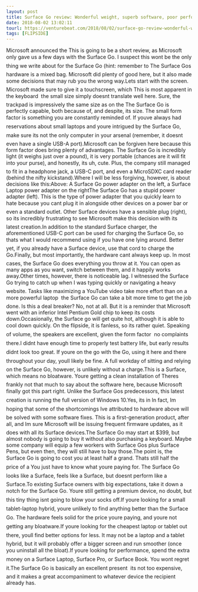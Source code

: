 ```yaml
---
layout: post
title: Surface Go review: Wonderful weight, superb software, poor performance
date: 2018-08-02 13:02:11
tourl: https://venturebeat.com/2018/08/02/surface-go-review-wonderful-weight-superb-software-poor-performance/
tags: [FLIPSIDE]
---
```

Microsoft announced the This is going to be a short review, as Microsoft only gave us a few days with the Surface Go. I suspect this wont be the only thing we write about for the Surface Go (hint: remember to The Surface Gos hardware is a mixed bag. Microsoft did plenty of good here, but it also made some decisions that may rub you the wrong way.Lets start with the screen. Microsoft made sure to give it a touchscreen, which This is most apparent in the keyboard  the small size simply doesnt translate well here. Sure, the trackpad is impressively the same size as on the The Surface Go is perfectly capable, both because of, and despite, its size. The small form factor is something you are constantly reminded of. If youve always had reservations about small laptops and youre intrigued by the Surface Go, make sure its not the only computer in your arsenal (remember, it doesnt even have a single USB-A port).Microsoft can be forgiven here because this form factor does bring plenty of advantages. The Surface Go is incredibly light (it weighs just over a pound), it is very portable (chances are it will fit into your purse), and honestly, its uh, cute. Plus, the company still managed to fit in a headphone jack, a USB-C port, and even a MicroSDXC card reader (behind the nifty kickstand).Where I will be less forgiving, however, is about decisions like this:Above: A Surface Go power adapter on the left, a Surface Laptop power adapter on the rightThe Surface Go has a stupid power adapter (left). This is the type of power adapter that you quickly learn to hate because you cant plug it in alongside other devices on a power bar or even a standard outlet. Other Surface devices have a sensible plug (right), so its incredibly frustrating to see Microsoft make this decision with its latest creation.In addition to the standard Surface charger, the aforementioned USB-C port can be used for charging the Surface Go, so thats what I would recommend using if you have one lying around. Better yet, if you already have a Surface device, use that cord to charge the Go.Finally, but most importantly, the hardware cant always keep up. In most cases, the Surface Go does everything you throw at it. You can open as many apps as you want, switch between them, and it happily works away.Other times, however, there is noticeable lag. I witnessed the Surface Go trying to catch up when I was typing quickly or navigating a heavy website. Tasks like maximizing a YouTube video take more effort than on a more powerful laptop  the Surface Go can take a bit more time to get the job done. Is this a deal breaker? No, not at all. But it is a reminder that Microsoft went with an inferior Intel Pentium Gold chip to keep its costs down.Occasionally, the Surface go will get quite hot, although it is able to cool down quickly. On the flipside, it is fanless, so its rather quiet. Speaking of volume, the speakers are excellent, given the form factor  no complaints there.I didnt have enough time to properly test battery life, but early results didnt look too great. If youre on the go with the Go, using it here and there throughout your day, youll likely be fine. A full workday of sitting and relying on the Surface Go, however, is unlikely without a charge.This is a Surface, which means no bloatware. Youre getting a clean installation of Theres frankly not that much to say about the software here, because Microsoft finally got this part right. Unlike the Surface Gos predecessors, this latest creation is running the full version of Windows 10.Yes, its in In fact, Im hoping that some of the shortcomings Ive attributed to hardware above will be solved with some software fixes. This is a first-generation product, after all, and Im sure Microsoft will be issuing frequent firmware updates, as it does with all its Surface devices.The Surface Go may start at $399, but almost nobody is going to buy it without also purchasing a keyboard. Maybe some company will equip a few workers with Surface Gos plus Surface Pens, but even then, they will still have to buy those.The point is, the Surface Go is going to cost you at least half a grand. Thats still half the price of a You just have to know what youre paying for. The Surface Go looks like a Surface, feels like a Surface, but doesnt perform like a Surface.To existing Surface owners with big expectations, take it down a notch for the Surface Go. Youre still getting a premium device, no doubt, but this tiny thing isnt going to blow your socks off.If youre looking for a small tablet-laptop hybrid, youre unlikely to find anything better than the Surface Go. The hardware feels solid for the price youre paying, and youre not getting any bloatware.If youre looking for the cheapest laptop or tablet out there, youll find better options for less. It may not be a laptop and a tablet hybrid, but it will probably offer a bigger screen and run smoother (once you uninstall all the bloat).If youre looking for performance, spend the extra money on a Surface Laptop, Surface Pro, or Surface Book. You wont regret it.The Surface Go is basically an excellent present  its not too expensive, and it makes a great accompaniment to whatever device the recipient already has.
